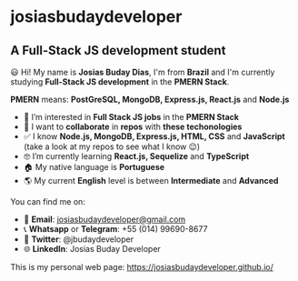 # josiasbudaydeveloper
## A Full-Stack JS development student
😃 Hi! My name is **Josias Buday Dias**, I'm from **Brazil** and I'm currently studying **Full-Stack JS development** in the **PMERN Stack**.

**PMERN** means: **PostGreSQL, MongoDB, Express.js, React.js** and **Node.js**

- 👊 I’m interested in **Full Stack JS jobs** in the **PMERN Stack**
- 🤝 I want to **collaborate** in **repos** with **these techonologies**
- ✅ I know **Node.js, MongoDB, Express.js, HTML, CSS** and **JavaScript** (take a look at my repos to see what I know 😉)
- 🤓 I’m currently learning **React.js, Sequelize** and **TypeScript**
- 🏠 My native language is **Portuguese**
- 🌎 My current **English** level is between **Intermediate** and **Advanced**

You can find me on:
- 📧 **Email**: josiasbudaydeveloper@gmail.com
- 📞 **Whatsapp** or **Telegram**: +55 (014) 99690-8677
- 🐤 **Twitter**: @jbudaydeveloper
- 🌐 **LinkedIn**: Josias Buday Developer
<!-- - 🤝 **Stack Overflow**: Josias Buday Developer -->

This is my personal web page: https://josiasbudaydeveloper.github.io/
